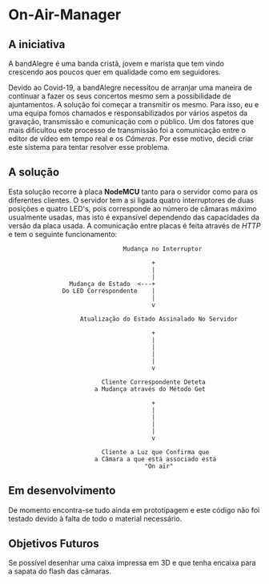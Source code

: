 # On-Air-Manager

## A iniciativa

A bandAlegre é uma banda cristã, jovem e marista que tem vindo crescendo aos poucos quer em qualidade como em seguidores. 

Devido ao Covid-19, a bandAlegre necessitou de arranjar uma maneira de continuar a fazer os seus concertos mesmo sem a possibilidade de ajuntamentos. A solução foi começar a transmitir os mesmo.
Para isso, eu e uma equipa fomos chamados e responsabilizados por vários aspetos da gravação, transmissão e comunicação com o público.
Um dos fatores que mais dificultou este processo de transmissão foi a comunicação entre o editor de vídeo em tempo real e os *Câmeras*.
Por esse motivo, decidi criar este sistema para tentar resolver esse problema.

## A solução

Esta solução recorre à placa **NodeMCU** tanto para o servidor como para os diferentes clientes.
O servidor tem a si ligada quatro interruptores de duas posições e quatro LED's, pois corresponde ao número de câmaras máximo usualmente usadas, mas isto é expansível dependendo das capacidades da versão da placa usada.
A comunicação entre placas é feita através de *HTTP* e tem o seguinte funcionamento:

                                    Mudança no Interruptor

                                            +
                                            |
                                            |
                     Mudança de Estado  <---+
                   Do LED Correspondente    |
                                            |
                                            v

                        Atualização do Estado Assinalado No Servidor

                                            +
                                            |
                                            |
                                            |
                                            |
                                            v
                                                                                
                              Cliente Correspondente Deteta
                            a Mudança através do Método Get

                                            +
                                            |
                                            |
                                            |
                                            |
                                            v

                              Cliente a Luz que Confirma que
                            a Câmara a que está associado está
                                          "On air"


## Em desenvolvimento

De momento encontra-se tudo ainda em prototipagem e este código não foi testado devido à falta de todo o material necessário.

## Objetivos Futuros

Se possível desenhar uma caixa impressa em 3D e que tenha encaixa para a sapata do flash das câmaras.